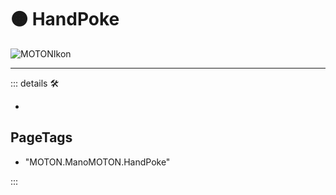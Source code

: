 # 🟠 <motor>HandPoke</motor>

![MOTONIkon](/Ikon/Motor_Ikon.png)

---

<!-- =================================================== -->
<!-- =================================================== -->
<!-- =================================================== -->
<!-- =================================================== -->
<!-- =================================================== -->
::: details 🛠

-

<h2>PageTags</h2>

- "MOTON.ManoMOTON.HandPoke"

:::
